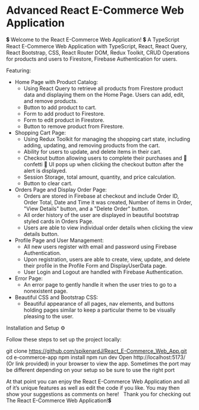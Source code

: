 # Advanced React E-Commerce Web Application

💲 Welcome to the React E-Commerce Web Application! 💲
A TypeScript React E-Commerce Web Application with TypeScript, React, React Query, React Bootstrap, CSS, React Router DOM,  Redux Toolkit, CRUD Operations for products and users to Firestore, Firebase Authentication for users.

Featuring:

* Home Page with Product Catalog:
    * Using React Query to retrieve all products from Firestore product data and displaying them on the Home Page. Users can add, edit, and remove products.
    * Button to add product to cart.
    * Form to add product to Firestore.
    * Form to edit product in Firestore.
    * Button to remove product from Firestore.
* Shopping Cart Page:
    * Using Redux Toolkit for managing the shopping cart state, including adding, updating, and removing products from the cart.
    * Ability for users to update, and delete items in their cart.
    * Checkout button allowing users to complete their purchases and 🎉 confetti 🎉 UI pops up when clicking the checkout button after the alert is displayed.
    * Session Storage, total amount, quantity, and price calculation.
    * Button to clear cart.
* Orders Page and Display Order Page:
    * Orders are stored in Firebase at checkout and include Order ID, Order Total, Date and Time it was created, Number of items in Order, "View Details" button, and a "Delete Order" button.
    * All order history of the user are displayed in beautiful bootstrap styled cards in Orders Page.
    * Users are able to view individual order details when clicking the view details button.
* Profile Page and User Management:
    * All new users register with email and password using Firebase Authentication.
    * Upon registration, users are able to create, view, update, and delete their profile in the Profile Form and DisplayUserData page.
    * User Login and Logout are handled with Firebase Authentication.  
* Error Page:
    * An error page to gently handle it when the user tries to go to a nonexistent page.
* Beautiful CSS and Bootstrap CSS:
    * Beautiful appearance of all pages, nav elements, and buttons holding pages similar to keep a particular theme to be visually pleasing to the user. 


Installation and Setup ⚙️

Follow these steps to set up the project locally:

git clone https://github.com/spikenardJ/React_E-Commerce_Web_App.git 
cd e-commerce-app
npm install
npm run dev
Open http://localhost:5173/ (Or link provided) in your browser to view the app.
Sometimes the port may be different depending on your setup so be sure to use the right port

At that point you can enjoy the React E-Commerce Web Application and all of it’s unique features as well as edit the code if you like. You may then show your suggestions as comments on here!   Thank you for checking out The React E-Commerce Web Application!💲
